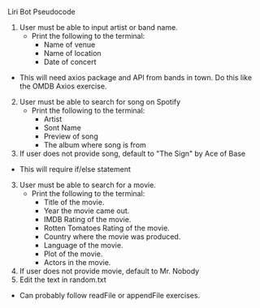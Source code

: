 Liri Bot Pseudocode

1. User must be able to input artist or band name.
    - Print the following to the terminal:
        - Name of venue
        - Name of location
        - Date of concert
* This will need axios package and API from bands in town. Do this like the OMDB Axios exercise.
2. User must be able to search for song on Spotify
    - Print the following to the terminal:
        - Artist
        - Sont Name
        - Preview of song
        - The album where song is from
3. If user does not provide song, default to "The Sign" by Ace of Base
* This will require if/else statement
3. User must be able to search for a movie.
    - Print the following to the terminal:
        - Title of the movie.
        - Year the movie came out.
        - IMDB Rating of the movie.
        - Rotten Tomatoes Rating of the movie.
        - Country where the movie was produced.
        - Language of the movie.
        - Plot of the movie.
        - Actors in the movie.
4. If user does not provide movie, default to Mr. Nobody
5. Edit the text in random.txt
* Can probably follow readFile or appendFile exercises.